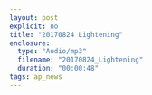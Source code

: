 ```yaml
---
layout: post
explicit: no
title: "20170824 Lightening"
enclosure:
  type: "Audio/mp3"
  filename: "20170824_Lightening"
  duration: "00:00:48"
tags: ap_news
---
```





